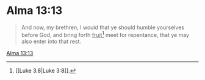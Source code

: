 # Alma 13:13

> And now, my brethren, I would that ye should humble yourselves before God, and bring forth <u>fruit</u>[^a] meet for repentance, that ye may also enter into that rest.

[Alma 13:13](https://www.churchofjesuschrist.org/study/scriptures/bofm/alma/13?lang=eng&id=p13#p13)


[^a]: [[Luke 3.8|Luke 3:8]].  
